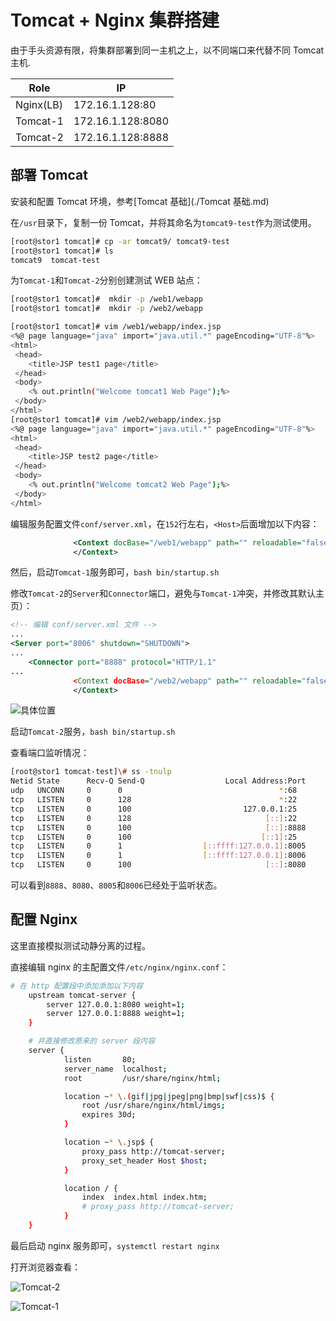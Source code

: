 # Tomcat + Nginx 集群搭建

由于手头资源有限，将集群部署到同一主机之上，以不同端口来代替不同 Tomcat 主机.

| Role      | IP                |
| --------- | ----------------- |
| Nginx(LB) | 172.16.1.128:80   |
| Tomcat-1  | 172.16.1.128:8080 |
| Tomcat-2  | 172.16.1.128:8888 |

## 部署 Tomcat 

安装和配置 Tomcat 环境，参考[Tomcat 基础](./Tomcat 基础.md)

在`/usr`目录下，复制一份 Tomcat，并将其命名为`tomcat9-test`作为测试使用。

```bash
[root@stor1 tomcat]# cp -ar tomcat9/ tomcat9-test
[root@stor1 tomcat]# ls
tomcat9  tomcat-test
```

为`Tomcat-1`和`Tomcat-2`分别创建测试 WEB 站点：

```bash
[root@stor1 tomcat]#  mkdir -p /web1/webapp
[root@stor1 tomcat]#  mkdir -p /web2/webapp
```

```bash
[root@stor1 tomcat]# vim /web1/webapp/index.jsp
<%@ page language="java" import="java.util.*" pageEncoding="UTF-8"%>
<html>
 <head>
    <title>JSP test1 page</title>
 </head>
 <body>
    <% out.println("Welcome tomcat1 Web Page");%>
 </body>
</html>
[root@stor1 tomcat]# vim /web2/webapp/index.jsp
<%@ page language="java" import="java.util.*" pageEncoding="UTF-8"%>
<html>
 <head>
    <title>JSP test2 page</title>
 </head>
 <body>
    <% out.println("Welcome tomcat2 Web Page");%>
 </body>
</html>
```

编辑服务配置文件`conf/server.xml`，在`152`行左右，`<Host>`后面增加以下内容：

```xml
              <Context docBase="/web1/webapp" path="" reloadable="false">
              </Context>
```

然后，启动`Tomcat-1`服务即可，`bash bin/startup.sh`

修改`Tomcat-2`的`Server`和`Connector`端口，避免与`Tomcat-1`冲突，并修改其默认主页）：

```xml
<!-- 编辑 conf/server.xml 文件 -->
...
<Server port="8006" shutdown="SHUTDOWN">
...
    <Connector port="8888" protocol="HTTP/1.1"
...
			  <Context docBase="/web2/webapp" path="" reloadable="false">
              </Context>
```

![](http://agou-images.oss-cn-qingdao.aliyuncs.com/blog-images/tomcat/tomcat-3.png "具体位置")

启动`Tomcat-2`服务，`bash bin/startup.sh`

查看端口监听情况：

```bash
[root@stor1 tomcat-test]\# ss -tnulp
Netid State      Recv-Q Send-Q                  Local Address:Port                                 Peer Address:Port              
udp   UNCONN     0      0                                   *:68                                              *:*                   users:(("dhclient",pid=791,fd=6))
tcp   LISTEN     0      128                                 *:22                                              *:*                   users:(("sshd",pid=977,fd=3))
tcp   LISTEN     0      100                         127.0.0.1:25                                              *:*                   users:(("master",pid=1167,fd=13))
tcp   LISTEN     0      128                              [::]:22                                           [::]:*                   users:(("sshd",pid=977,fd=4))
tcp   LISTEN     0      100                              [::]:8888                                         [::]:*                   users:(("java",pid=4805,fd=55))
tcp   LISTEN     0      100                             [::1]:25                                           [::]:*                   users:(("master",pid=1167,fd=14))
tcp   LISTEN     0      1                  [::ffff:127.0.0.1]:8005                                         [::]:*                   users:(("java",pid=4262,fd=67))
tcp   LISTEN     0      1                  [::ffff:127.0.0.1]:8006                                         [::]:*                   users:(("java",pid=4805,fd=67))
tcp   LISTEN     0      100                              [::]:8080                                         [::]:*                   users:(("java",pid=4262,fd=55))
```

可以看到`8888`、`8080`、`8005`和`8006`已经处于监听状态。

## 配置 Nginx

这里直接模拟测试动静分离的过程。

直接编辑 nginx 的主配置文件`/etc/nginx/nginx.conf`：

```bash
# 在 http 配置段中添加添加以下内容
    upstream tomcat-server {
        server 127.0.0.1:8080 weight=1;
        server 127.0.0.1:8888 weight=1;
    }

    # 并直接修改原来的 server 段内容
    server {
            listen       80;
            server_name  localhost;
            root         /usr/share/nginx/html;

            location ~* \.(gif|jpg|jpeg|png|bmp|swf|css)$ {
                root /usr/share/nginx/html/imgs;
                expires 30d;
            }

            location ~* \.jsp$ {
                proxy_pass http://tomcat-server;
                proxy_set_header Host $host;
            }

            location / {
                index  index.html index.htm;
                # proxy_pass http://tomcat-server;
            }
    }
```

最后启动 nginx 服务即可，`systemctl restart nginx`

打开浏览器查看：

![](http://agou-images.oss-cn-qingdao.aliyuncs.com/blog-images/tomcat/tomcat-4.png "Tomcat-2")

![](http://agou-images.oss-cn-qingdao.aliyuncs.com/blog-images/tomcat/tomcat-5.png "Tomcat-1")